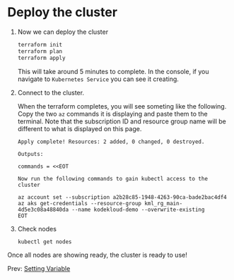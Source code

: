 # Deploy the cluster

1. Now we can deploy the cluster

    ```powershell or Git bash
    terraform init
    terraform plan
    terraform apply
    ```

    This will take around 5 minutes to complete. In the console, if you navigate to `Kubernetes Service` you can see it creating.

1. Connect to the cluster.

    When the terraform completes, you will see someting like the following. Copy the two `az` commands it is displaying and paste them to the terminal. Note that the subscription ID and resource group name will be different to what is displayed on this page.

    ```
    Apply complete! Resources: 2 added, 0 changed, 0 destroyed.

    Outputs:

    commands = <<EOT

    Now run the following commands to gain kubectl access to the cluster

    az account set --subscription a2b28c85-1948-4263-90ca-bade2bac4df4
    az aks get-credentials --resource-group kml_rg_main-4d5e3c08a48840da --name kodekloud-demo --overwrite-existing
    EOT
    ```

1. Check nodes

    ```bash
    kubectl get nodes
    ```

Once all nodes are showing ready, the cluster is ready to use!

Prev: [Setting Variable](./03-setting-variable.md)